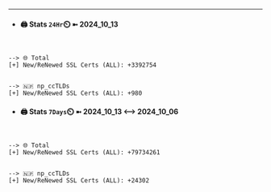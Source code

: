 

---
- #### 🖨️ **Stats** `24Hr`⏲️ ➼ 2024_10_13
```console


--> 🌐 Total
[+] New/ReNewed SSL Certs (ALL): +3392754


--> 🇳🇵 np_ccTLDs
[+] New/ReNewed SSL Certs (ALL): +980

```

- #### 🖨️ **Stats** `7Days`⏲️ ➼ 2024_10_13 <--> 2024_10_06
```console


--> 🌐 Total
[+] New/ReNewed SSL Certs (ALL): +79734261


--> 🇳🇵 np_ccTLDs
[+] New/ReNewed SSL Certs (ALL): +24302

```

